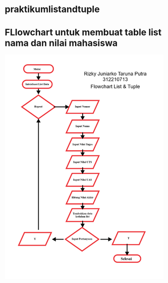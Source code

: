 # praktikumlistandtuple

# FLlowchart untuk membuat table list nama dan nilai mahasiswa
![gambar1](screenshoot/flowchart.png)

